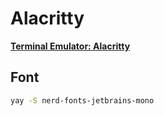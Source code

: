 # Alacritty

**[Terminal Emulator: Alacritty](https://github.com/alacritty/alacritty)**

## Font 
```sh
yay -S nerd-fonts-jetbrains-mono
```
